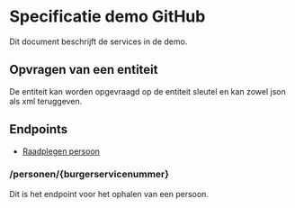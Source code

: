 # Specificatie demo GitHub

Dit document beschrijft de services in de demo.

## Opvragen van een entiteit
De entiteit kan worden opgevraagd op de entiteit sleutel en kan zowel json als xml teruggeven.

## Endpoints
* [Raadplegen persoon](#/personen/{burgerservicenummer})

### /personen/{burgerservicenummer}
Dit is het endpoint voor het ophalen van een persoon.
